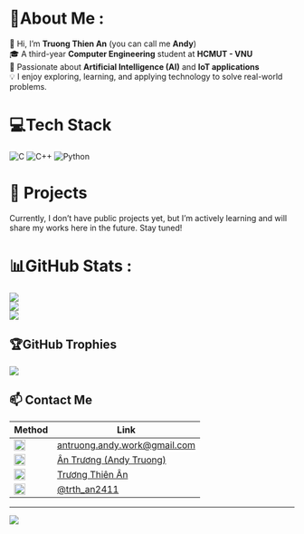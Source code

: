 # 💫About Me :
👋 Hi, I’m **Truong Thien An** (you can call me **Andy**) <br>
🎓 A third-year **Computer Engineering** student at **HCMUT - VNU** <br>
🤖 Passionate about **Artificial Intelligence (AI)** and **IoT applications** <br>
💡 I enjoy exploring, learning, and applying technology to solve real-world problems. <br>


# 💻Tech Stack
![C](https://img.shields.io/badge/c-%2300599C.svg?style=for-the-badge&logo=c&logoColor=white) ![C++](https://img.shields.io/badge/c++-%2300599C.svg?style=for-the-badge&logo=c%2B%2B&logoColor=white) ![Python](https://img.shields.io/badge/python-3670A0?style=for-the-badge&logo=python&logoColor=ffdd54)
# 🚀 Projects  
Currently, I don’t have public projects yet, but I’m actively learning and will share my works here in the future. Stay tuned!
# 📊GitHub Stats :
![](https://github-readme-stats.vercel.app/api?username=TianAn2411&theme=radical&hide_border=false&include_all_commits=true&count_private=false)<br/>
![](https://github-readme-streak-stats.herokuapp.com/?user=TianAn2411&theme=radical&hide_border=false)<br/>
![](https://github-readme-stats.vercel.app/api/top-langs/?username=TianAn2411&theme=radical&hide_border=false&include_all_commits=true&count_private=false&layout=compact)

## 🏆GitHub Trophies
![](https://github-trophies.vercel.app/?username=TianAn2411&theme=radical&no-frame=false&no-bg=false&margin-w=4)

## 📫 Contact Me

| Method     | Link |
|------------|------|
| <img src="https://cdn-icons-png.flaticon.com/512/281/281769.png" width="20"/>| [antruong.andy.work@gmail.com](https://mail.google.com/mail/?view=cm&fs=1&to=antruong.andy.work@gmail.com) |
| <img src="https://cdn-icons-png.flaticon.com/512/174/174857.png" width="20"/>| [Ân Trương (Andy Truong)](https://www.linkedin.com/in/antruong24112005) |
| <img src="https://cdn-icons-png.flaticon.com/512/733/733547.png" width="20"/>| [Trương Thiên Ân](https://www.facebook.com/trth.an2411/) |
| <img src="https://cdn-icons-png.flaticon.com/512/2111/2111463.png" width="20"/>| [@trth_an2411](https://instagram.com/trth_an2411) |

---
[![](https://visitcount.itsvg.in/api?id=TianAn2411&icon=0&color=0)](https://visitcount.itsvg.in)
